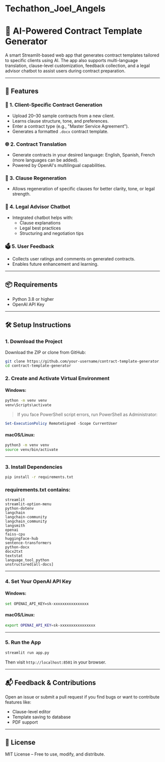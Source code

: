 # Techathon_Joel_Angels
# 🤖 AI-Powered Contract Template Generator

A smart Streamlit-based web app that generates contract templates tailored to specific clients using AI. The app also supports multi-language translation, clause-level customization, feedback collection, and a legal advisor chatbot to assist users during contract preparation.

---

## 🚀 Features

### 📄 1. Client-Specific Contract Generation
- Upload 20–30 sample contracts from a new client.
- Learns clause structure, tone, and preferences.
- Enter a contract type (e.g., "Master Service Agreement").
- Generates a formatted `.docx` contract template.

### 🌐 2. Contract Translation
- Generate contracts in your desired language: English, Spanish, French (more languages can be added).
- Powered by OpenAI's multilingual capabilities.

### 🔁 3. Clause Regeneration
- Allows regeneration of specific clauses for better clarity, tone, or legal strength.

### 🧠 4. Legal Advisor Chatbot
- Integrated chatbot helps with:
  - Clause explanations
  - Legal best practices
  - Structuring and negotiation tips

### 🗳️ 5. User Feedback
- Collects user ratings and comments on generated contracts.
- Enables future enhancement and learning.

---

## 📦 Requirements

- Python 3.8 or higher
- OpenAI API Key

---

## 🛠️ Setup Instructions

### 1. Download the Project

Download the ZIP or clone from GitHub:
```bash
git clone https://github.com/your-username/contract-template-generator.git
cd contract-template-generator
```

### 2. Create and Activate Virtual Environment

#### Windows:
```bash
python -m venv venv
venv\Scripts\activate
```

> If you face PowerShell script errors, run PowerShell as Administrator:
```powershell
Set-ExecutionPolicy RemoteSigned -Scope CurrentUser
```

#### macOS/Linux:
```bash
python3 -m venv venv
source venv/bin/activate
```

---

### 3. Install Dependencies

```bash
pip install -r requirements.txt
```

### requirements.txt contains:
```
streamlit
streamlit-option-menu
python-dotenv
langchain
langchain-community
langchain_community
langsmith
openai
faiss-cpu
huggingface-hub
sentence-transformers
python-docx
docx2txt
textstat
language_tool_python
unstructured[all-docs]
```

---

### 4. Set Your OpenAI API Key

#### Windows:
```bash
set OPENAI_API_KEY=sk-xxxxxxxxxxxxxxxx
```

#### macOS/Linux:
```bash
export OPENAI_API_KEY=sk-xxxxxxxxxxxxxxxx
```

---

### 5. Run the App

```bash
streamlit run app.py
```

Then visit `http://localhost:8501` in your browser.

---


## 📬 Feedback & Contributions

Open an issue or submit a pull request if you find bugs or want to contribute features like:
- Clause-level editor
- Template saving to database
- PDF support

---

## 📜 License

MIT License – Free to use, modify, and distribute.
